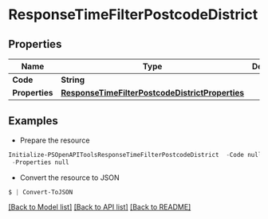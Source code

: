 # ResponseTimeFilterPostcodeDistrict
## Properties

Name | Type | Description | Notes
------------ | ------------- | ------------- | -------------
**Code** | **String** |  | 
**Properties** | [**ResponseTimeFilterPostcodeDistrictProperties**](ResponseTimeFilterPostcodeDistrictProperties.md) |  | 

## Examples

- Prepare the resource
```powershell
Initialize-PSOpenAPIToolsResponseTimeFilterPostcodeDistrict  -Code null `
 -Properties null
```

- Convert the resource to JSON
```powershell
$ | Convert-ToJSON
```

[[Back to Model list]](../README.md#documentation-for-models) [[Back to API list]](../README.md#documentation-for-api-endpoints) [[Back to README]](../README.md)

